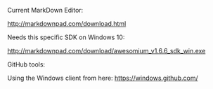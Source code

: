 Current MarkDown Editor:

http://markdownpad.com/download.html

Needs this specific SDK on Windows 10:

http://markdownpad.com/download/awesomium_v1.6.6_sdk_win.exe

GitHub tools:

Using the Windows client from here: https://windows.github.com/